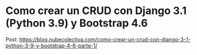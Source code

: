 # Como crear un CRUD con Django 3.1 (Python 3.9) y Bootstrap 4.6 

Post: https://blog.nubecolectiva.com/como-crear-un-crud-con-django-3-1-python-3-9-y-bootstrap-4-6-parte-1/ 
